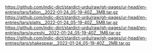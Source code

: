 https://github.com/indic-dict/stardict-urdu/raw/gh-pages/ur-head/en-entries/tars/fallon__2022-01-24_05-19-40Z__3MB.tar.gz  
https://github.com/indic-dict/stardict-urdu/raw/gh-pages/ur-head/en-entries/tars/platts__2022-01-24_05-19-40Z__5MB.tar.gz  
https://github.com/indic-dict/stardict-urdu/raw/gh-pages/ur-head/en-entries/tars/qureshi__2022-01-24_05-19-40Z__1MB.tar.gz  
https://github.com/indic-dict/stardict-urdu/raw/gh-pages/ur-head/en-entries/tars/shakespear__2022-01-24_05-19-40Z__2MB.tar.gz  
